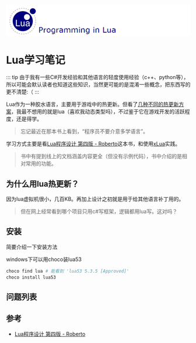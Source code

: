 <img src='../img/lua-0.png'>

# Lua学习笔记

::: tip
由于我有一些C#开发经验和其他语言的轻度使用经验（c++、python等），所以可能会默认读者也知道这些知识，当然更可能的是混淆一些概念，把东西写的更不清楚:（
:::

Lua作为一种胶水语言，主要用于游戏中的热更新。但看了[几种不同的热更新方案](../GameBuild/Mod&Hotfix)，我最不想用的就是lua（喜欢我动态类型吗），不过鉴于它在游戏开发的活跃程度，还是得学。
> 忘记最近在那本书上看到，“程序员不要介意多学语言”。

学习方式主要是看[Lua程序设计 第四版 - Roberto](https://www.lua.org/pil/)这本书，和使用[xLua](https://github.com/Tencent/xLua)实践。
> 书中有提到线上的文档涵盖内容更全（但没有示例代码），书中介绍的是相对常用的功能。

## 为什么用lua热更新？

因为lua虚拟机很小，几百KB。再加上设计之初就是用于给其他语言补丁用的。
> 但在网上经常看到哪个项目只用c#写框架，逻辑都用lua写。这对吗？

## 安装

简要介绍一下安装方法

windows下可以用choco装lua53
```bash
choco find lua # 能看到 'lua53 5.3.5 [Approved]'
choco install lua53
```

## 问题列表

## 参考
- [Lua程序设计 第四版 - Roberto](https://www.lua.org/pil/)